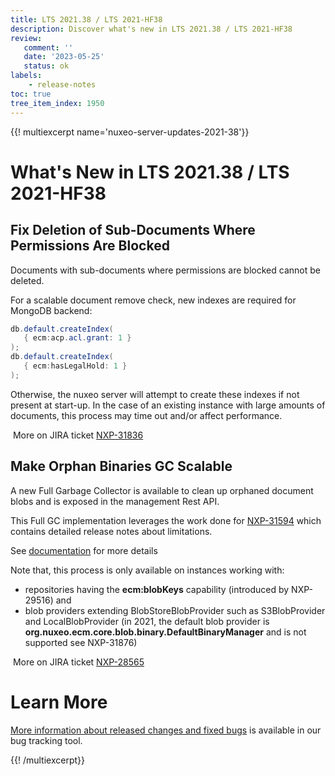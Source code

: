 ```yaml
---
title: LTS 2021.38 / LTS 2021-HF38
description: Discover what's new in LTS 2021.38 / LTS 2021-HF38
review:
   comment: ''
   date: '2023-05-25'
   status: ok
labels:
    - release-notes
toc: true
tree_item_index: 1950
---
```


{{! multiexcerpt name='nuxeo-server-updates-2021-38'}}
# What's New in LTS 2021.38 / LTS 2021-HF38

## Fix Deletion of Sub-Documents Where Permissions Are Blocked


Documents with sub-documents where permissions are blocked cannot be deleted.

For a scalable document remove check, new indexes are required for MongoDB backend:
```Java
db.default.createIndex(
   { ecm:acp.acl.grant: 1 }
);
db.default.createIndex(
   { ecm:hasLegalHold: 1 }
);
```
Otherwise, the nuxeo server will attempt to create these indexes if not present at start-up. In the case of an existing instance with large amounts of documents, this process may time out and/or affect performance.

<i class="fa fa-long-arrow-right" aria-hidden="true"></i>&nbsp;More on JIRA ticket [NXP-31836](https://jira.nuxeo.com/browse/NXP-31836)

## Make Orphan Binaries GC Scalable


A new Full Garbage Collector is available to clean up orphaned document blobs and is exposed in the management Rest API.

This Full GC implementation leverages the work done for [NXP-31594](https://jira.nuxeo.com/browse/NXP-31594) which contains detailed release notes about limitations.

See [documentation](https://doc.nuxeo.com/rest-api/1/blobs-endpoint/) for more details

Note that, this process is only available on instances working with: 
- repositories having the **ecm:blobKeys** capability (introduced by NXP-29516) 
  and
- blob providers extending BlobStoreBlobProvider such as S3BlobProvider and LocalBlobProvider (in 2021, the default blob provider is **org.nuxeo.ecm.core.blob.binary.DefaultBinaryManager** and is not supported see NXP-31876)


<i class="fa fa-long-arrow-right" aria-hidden="true"></i>&nbsp;More on JIRA ticket [NXP-28565](https://jira.nuxeo.com/browse/NXP-28565)


# Learn More

[More information about released changes and fixed bugs](https://jira.nuxeo.com/secure/ReleaseNote.jspa?projectId=10011&version=22282) is available in our bug tracking tool.

{{! /multiexcerpt}}
